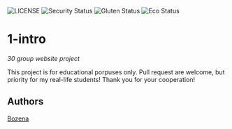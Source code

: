 ![LICENSE](https://img.shields.io/badge/license-MIT-blue.svg?style=flat-square)
![Security Status](https://img.shields.io/security-headers?label=Security&url=https%3A%2F%2Fgithub.com&style=flat-square)
![Gluten Status](https://img.shields.io/badge/Gluten-Free-green.svg)
![Eco Status](https://img.shields.io/badge/ECO-Friendly-green.svg)

# 1-intro

_30 group website project_

This project is for educational porpuses only. Pull request are welcome, but priority for my real-life students! Thank you for your cooperation!

## Authors

[Bozena](https://github.com/pakalnute)


